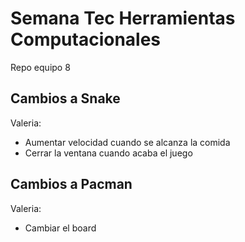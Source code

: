 # Semana Tec Herramientas Computacionales
Repo equipo 8

## Cambios a Snake
Valeria:
- Aumentar velocidad cuando se alcanza la comida
- Cerrar la ventana cuando acaba el juego

## Cambios a Pacman
Valeria:
- Cambiar el board